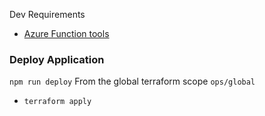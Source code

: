 Dev Requirements
- [Azure Function tools](https://github.com/Azure/azure-functions-core-tools)


### Deploy Application
`npm run deploy`
From the global terraform scope `ops/global`
- `terraform apply`